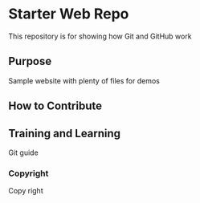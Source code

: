 # Starter Web Repo

This repository is for showing how Git and GitHub work

## Purpose

Sample website with plenty of files for demos

## How to Contribute

## Training and Learning

Git guide

### Copyright

Copy right